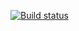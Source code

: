 [![Build status](https://ci.appveyor.com/api/projects/status/wra7ggslnb4a7tob?svg=true)](https://ci.appveyor.com/project/SophieLee222/cardorder)
